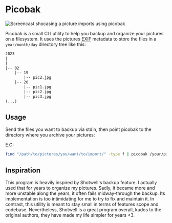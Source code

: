 # Picobak

![Screencast shocasing a picture imports using picobak](./images/demo.gif)

Picobak is a small CLI utility to help you backup and organize your pictures on a filesystem. It uses the pictures [EXIF](https://en.wikipedia.org/wiki/Exif) metadata to store the files in a `year/month/day` directory tree like this:

```txt
2023
|
|
|-- 02
    |-- 19
        |-- pic2.jpg
    |-- 20
        |-- pic1.jpg
        |-- pic2.jpg
        |-- pic3.jpg
(...)
```


## Usage

Send the files you want to backup via stdin, then point picobak to the directory where you archive your pictures:

E.G:

```sh
find "/path/to/pictures/you/want/to/import/" -type f | picobak /your/pictures/library
```

## Inspiration

This program is heavily inspired by Shotwell's backup feature. I actually used that for years to organize my pictures. Sadly, it became more and more unstable along the years, it often fails midway-through the backup. Its implementation is too intimidating for me to try to fix and maintain it. In contrast, this utility is meant to stay small in terms of features scope and codebase. Nevertheless, Shotwell is a great program overall, kudos to the original authors, they have made my life simpler for years <3.
